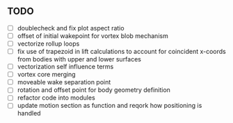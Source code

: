 ## TODO

- [ ] doublecheck and fix plot aspect ratio
- [ ] offset of initial wakepoint for vortex blob mechanism
- [ ] vectorize rollup loops
- [ ] fix use of trapezoid in lift calculations to account for coincident x-coords from bodies with upper and lower surfaces
- [ ] vectorization self influence terms
- [ ] vortex core merging
- [ ] moveable wake separation point
- [ ] rotation and offset point for body geometry definition
- [ ] refactor code into modules
- [ ] update motion section as function and reqork how positioning is handled
